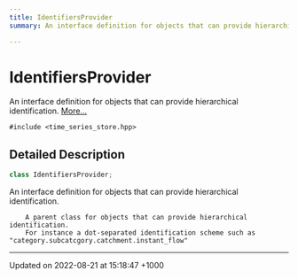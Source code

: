 ```yaml
---
title: IdentifiersProvider
summary: An interface definition for objects that can provide hierarchical identification. 

---
```


# IdentifiersProvider



An interface definition for objects that can provide hierarchical identification.  [More...](#detailed-description)


`#include <time_series_store.hpp>`

## Detailed Description

```cpp
class IdentifiersProvider;
```

An interface definition for objects that can provide hierarchical identification. 



```
    A parent class for objects that can provide hierarchical identification. 
    For instance a dot-separated identification scheme such as "category.subcatcgory.catchment.instant_flow"
```

-------------------------------

Updated on 2022-08-21 at 15:18:47 +1000